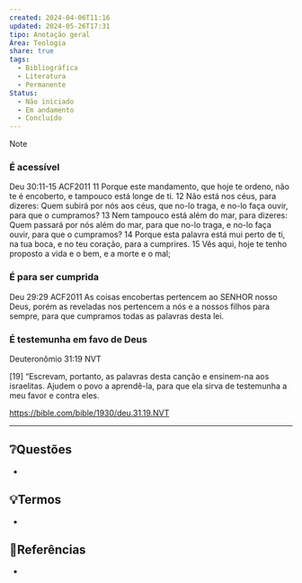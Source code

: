 ```yaml
---
created: 2024-04-06T11:16
updated: 2024-05-26T17:31
tipo: Anotação geral
Área: Teologia
share: true
tags:
  - Bibliográfica
  - Literatura
  - Permanente
Status:
  - Não iniciado
  - Em andamento
  - Concluído
---
```



<!-- Main content of my thoughts really -->

> [!Note]
> 

### É acessível 
Deu 30:11-15 ACF2011 11 Porque este mandamento, que hoje te ordeno, não te é encoberto, e tampouco está longe de ti. 12 Não está nos céus, para dizeres: Quem subirá por nós aos céus, que no-lo traga, e no-lo faça ouvir, para que o cumpramos? 13 Nem tampouco está além do mar, para dizeres: Quem passará por nós além do mar, para que no-lo traga, e no-lo faça ouvir, para que o cumpramos? 14 Porque esta palavra está mui perto de ti, na tua boca, e no teu coração, para a cumprires. 15 Vês aqui, hoje te tenho proposto a vida e o bem, e a morte e o mal;

### É para ser cumprida
Deu 29:29 ACF2011 As coisas encobertas pertencem ao SENHOR nosso Deus, porém as reveladas nos pertencem a nós e a nossos filhos para sempre, para que cumpramos todas as palavras desta lei.

### É testemunha em favo de Deus 

‭Deuteronômio 31:19 NVT‬

[19] “Escrevam, portanto, as palavras desta canção e ensinem-na aos israelitas. Ajudem o povo a aprendê-la, para que ela sirva de testemunha a meu favor e contra eles. 



https://bible.com/bible/1930/deu.31.19.NVT


---
## ❔Questões 
<!-- What remains for you to consider? --> 
- 

## 💡Termos
<!-- Links to definition pages -->
- 

## 🔗Referências
<!-- Links to pages not referenced in the content -->
- 

